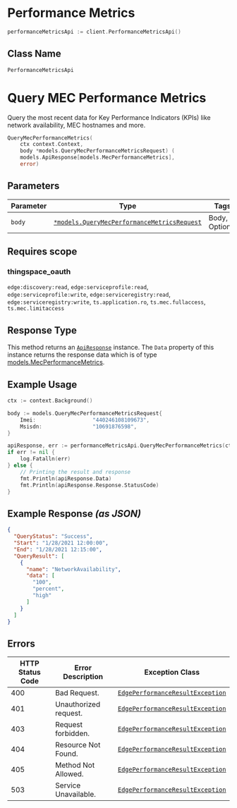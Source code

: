 # Performance Metrics

```go
performanceMetricsApi := client.PerformanceMetricsApi()
```

## Class Name

`PerformanceMetricsApi`


# Query MEC Performance Metrics

Query the most recent data for Key Performance Indicators (KPIs) like network availability, MEC hostnames and more.

```go
QueryMecPerformanceMetrics(
    ctx context.Context,
    body *models.QueryMecPerformanceMetricsRequest) (
    models.ApiResponse[models.MecPerformanceMetrics],
    error)
```

## Parameters

| Parameter | Type | Tags | Description |
|  --- | --- | --- | --- |
| `body` | [`*models.QueryMecPerformanceMetricsRequest`](../../doc/models/query-mec-performance-metrics-request.md) | Body, Optional | - |

## Requires scope

### thingspace_oauth

`edge:discovery:read`, `edge:serviceprofile:read`, `edge:serviceprofile:write`, `edge:serviceregistry:read`, `edge:serviceregistry:write`, `ts.application.ro`, `ts.mec.fullaccess`, `ts.mec.limitaccess`

## Response Type

This method returns an [`ApiResponse`](../../doc/api-response.md) instance. The `Data` property of this instance returns the response data which is of type [models.MecPerformanceMetrics](../../doc/models/mec-performance-metrics.md).

## Example Usage

```go
ctx := context.Background()

body := models.QueryMecPerformanceMetricsRequest{
    Imei:                  "440246108109673",
    Msisdn:                "10691876598",
}

apiResponse, err := performanceMetricsApi.QueryMecPerformanceMetrics(ctx, &body)
if err != nil {
    log.Fatalln(err)
} else {
    // Printing the result and response
    fmt.Println(apiResponse.Data)
    fmt.Println(apiResponse.Response.StatusCode)
}
```

## Example Response *(as JSON)*

```json
{
  "QueryStatus": "Success",
  "Start": "1/28/2021 12:00:00",
  "End": "1/28/2021 12:15:00",
  "QueryResult": [
    {
      "name": "NetworkAvailability",
      "data": [
        "100",
        "percent",
        "high"
      ]
    }
  ]
}
```

## Errors

| HTTP Status Code | Error Description | Exception Class |
|  --- | --- | --- |
| 400 | Bad Request. | [`EdgePerformanceResultException`](../../doc/models/edge-performance-result-exception.md) |
| 401 | Unauthorized request. | [`EdgePerformanceResultException`](../../doc/models/edge-performance-result-exception.md) |
| 403 | Request forbidden. | [`EdgePerformanceResultException`](../../doc/models/edge-performance-result-exception.md) |
| 404 | Resource Not Found. | [`EdgePerformanceResultException`](../../doc/models/edge-performance-result-exception.md) |
| 405 | Method Not Allowed. | [`EdgePerformanceResultException`](../../doc/models/edge-performance-result-exception.md) |
| 503 | Service Unavailable. | [`EdgePerformanceResultException`](../../doc/models/edge-performance-result-exception.md) |

